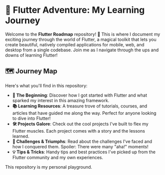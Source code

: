 # 🚀 Flutter Adventure: My Learning Journey

Welcome to the **Flutter Roadmap** repository! 🎉 This is where I document my exciting journey through the world of Flutter, a magical toolkit that lets you create beautiful, natively compiled applications for mobile, web, and desktop from a single codebase. Join me as I navigate through the ups and downs of learning Flutter!

## 🗺️ Journey Map

Here's what you'll find in this repository:

- **🌟 The Beginning**: Discover how I got started with Flutter and what sparked my interest in this amazing framework.
- **📚 Learning Resources**: A treasure trove of tutorials, courses, and articles that have guided me along the way. Perfect for anyone looking to dive into Flutter!
- **🛠️ Projects Galore**: Check out the cool projects I've built to flex my Flutter muscles. Each project comes with a story and the lessons learned.
- **🤔 Challenges & Triumphs**: Read about the challenges I've faced and how I conquered them. Spoiler: There were many "aha!" moments!
- **💡 Tips & Tricks**: Handy tips and best practices I've picked up from the Flutter community and my own experiences.

This repository is my personal playground.
